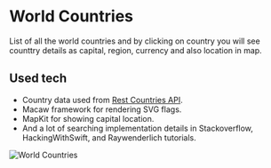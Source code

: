 #  World Countries

List of all the world countries and by clicking on country you will see counttry details as capital, region, currency and also location in map.

## Used tech
- Country data used from [Rest Countries API](https://restcountries.eu).
- Macaw framework for rendering SVG flags.
- MapKit for showing capital location.
- And a lot of searching implementation details in Stackoverflow, HackingWithSwift, and Raywenderlich tutorials.

![World Countries](https://media.giphy.com/media/efVJRNoenKZ00XknhX/giphy.gif)
